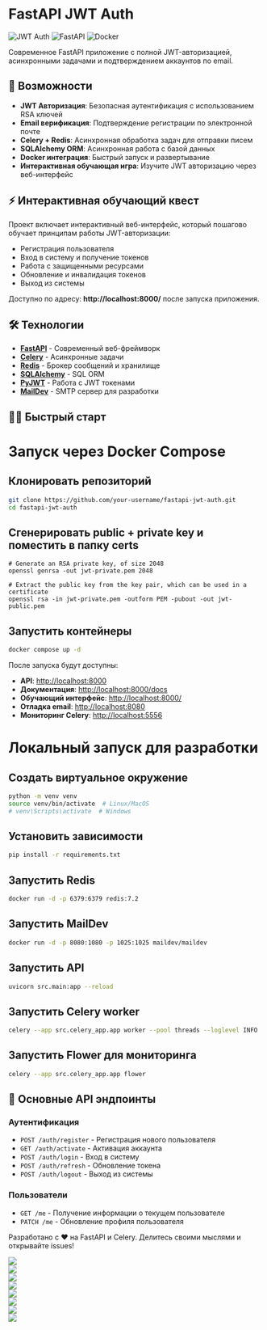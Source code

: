 # FastAPI JWT Auth

![JWT Auth](https://img.shields.io/badge/JWT-Auth-blue)
![FastAPI](https://img.shields.io/badge/FastAPI-0.103.1-009485)
![Docker](https://img.shields.io/badge/Docker-Compose-2496ED)

Современное FastAPI приложение с полной JWT-авторизацией, асинхронными задачами и подтверждением аккаунтов по email.

## 🚀 Возможности

- **JWT Авторизация**: Безопасная аутентификация с использованием RSA ключей
- **Email верификация**: Подтверждение регистрации по электронной почте
- **Celery + Redis**: Асинхронная обработка задач для отправки писем
- **SQLAlchemy ORM**: Асинхронная работа с базой данных
- **Docker интеграция**: Быстрый запуск и развертывание
- **Интерактивная обучающая игра**: Изучите JWT авторизацию через веб-интерфейс

## ⚡ Интерактивная обучающий квест

Проект включает интерактивный веб-интерфейс, который пошагово обучает принципам работы JWT-авторизации:

- Регистрация пользователя
- Вход в систему и получение токенов
- Работа с защищенными ресурсами
- Обновление и инвалидация токенов
- Выход из системы

Доступно по адресу: **http://localhost:8000/** после запуска приложения.

## 🛠️ Технологии

- [**FastAPI**](https://fastapi.tiangolo.com/) - Современный веб-фреймворк
- [**Celery**](https://docs.celeryq.dev/) - Асинхронные задачи
- [**Redis**](https://redis.io/) - Брокер сообщений и хранилище
- [**SQLAlchemy**](https://www.sqlalchemy.org/) - SQL ORM
- [**PyJWT**](https://pyjwt.readthedocs.io/) - Работа с JWT токенами
- [**MailDev**](https://maildev.github.io/maildev/) - SMTP сервер для разработки

## 🏃‍♂️ Быстрый старт

# Запуск через Docker Compose

## Клонировать репозиторий
```bash
git clone https://github.com/your-username/fastapi-jwt-auth.git
cd fastapi-jwt-auth
```

## Сгенерировать public + private key и поместить в папку certs
```shell
# Generate an RSA private key, of size 2048
openssl genrsa -out jwt-private.pem 2048
```

```shell
# Extract the public key from the key pair, which can be used in a certificate
openssl rsa -in jwt-private.pem -outform PEM -pubout -out jwt-public.pem
```

## Запустить контейнеры
```bash
docker compose up -d
```

После запуска будут доступны:

- **API**: [http://localhost:8000](http://localhost:8000)
- **Документация**: [http://localhost:8000/docs](http://localhost:8000/docs)
- **Обучающий интерфейс**: [http://localhost:8000/](http://localhost:8000/)
- **Отладка email**: [http://localhost:8080](http://localhost:8080)
- **Мониторинг Celery**: [http://localhost:5556](http://localhost:5556)

# Локальный запуск для разработки


## Создать виртуальное окружение
```bash
python -m venv venv
source venv/bin/activate  # Linux/MacOS
# venv\Scripts\activate  # Windows
```

## Установить зависимости
```bash
pip install -r requirements.txt
```

## Запустить Redis
```bash
docker run -d -p 6379:6379 redis:7.2
```

## Запустить MailDev
```bash
docker run -d -p 8080:1080 -p 1025:1025 maildev/maildev
```

## Запустить API
```bash
uvicorn src.main:app --reload
```

## Запустить Celery worker
```bash
celery --app src.celery_app.app worker --pool threads --loglevel INFO
```

## Запустить Flower для мониторинга
```bash
celery --app src.celery_app.app flower
```

## 📝 Основные API эндпоинты

### Аутентификация

- `POST /auth/register` - Регистрация нового пользователя
- `GET /auth/activate` - Активация аккаунта
- `POST /auth/login` - Вход в систему
- `POST /auth/refresh` - Обновление токена
- `POST /auth/logout` - Выход из системы

### Пользователи

- `GET /me` - Получение информации о текущем пользователе
- `PATCH /me` - Обновление профиля пользователя

Разработано с ❤️ на FastAPI и Celery. Делитесь своими мыслями и открывайте issues!

<img src="/image/1.png" style="display: block; margin: auto;">
<img src="/image/2.png" style="display: block; margin: auto;">
<img src="/image/3.png" style="display: block; margin: auto;">
<img src="/image/4.png" style="display: block; margin: auto;">
<img src="/image/5.png" style="display: block; margin: auto;">
<img src="/image/6.png" style="display: block; margin: auto;">
<img src="/image/7.png" style="display: block; margin: auto;">
<img src="/image/8.png" style="display: block; margin: auto;">


